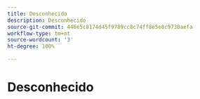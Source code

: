 ```yaml
---
title: Desconhecido
description: Desconhecido
source-git-commit: 446e5c8174d45f9789cc8c74ff8e5e8c9730aefa
workflow-type: tm+mt
source-wordcount: '3'
ht-degree: 100%

---
```


# Desconhecido
